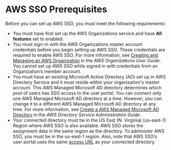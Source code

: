 # AWS SSO Prerequisites<a name="prereqs"></a>

Before you can set up AWS SSO, you must meet the following requirements:
+ You must have first set up the AWS Organizations service and have **All features** set to enabled\. 
+ You must sign\-in with the AWS Organizations master account credentials before you begin setting up AWS SSO\. These credentials are required to enable AWS SSO\. For more information, see [Creating and Managing an AWS Organization](http://docs.aws.amazon.com/organizations/latest/userguide/orgs_manage_org.html) in the *AWS Organizations User Guide*\. You cannot set up AWS SSO while signed in with credentials from an Organization’s member account\.
+ You must have an existing Microsoft Active Directory \(AD\) set up in AWS Directory Service and it must reside within your organization's master account\. This AWS Managed Microsoft AD directory determines which pool of users has SSO access to the user portal\. You can connect only one AWS Managed Microsoft AD directory at a time\. However, you can change it to a different AWS Managed Microsoft AD directory at any time\. For more information, see [Create a AWS Managed Microsoft AD Directory](http://docs.aws.amazon.com/directoryservice/latest/admin-guide/create_directory.html) in the *AWS Directory Service Administration Guide*\.
+ Your connected directory must be in the US East \(N\. Virginia\) \(us\-east\-1\) Region where AWS SSO is also available\. AWS SSO stores the assignment data in the same region as the directory\. To administer AWS SSO, you must be in the us\-east\-1 region\. Also, note that AWS SSO’s user portal uses the same [access URL](http://docs.aws.amazon.com/directoryservice/latest/admin-guide/access_url.html) as your connected directory\.